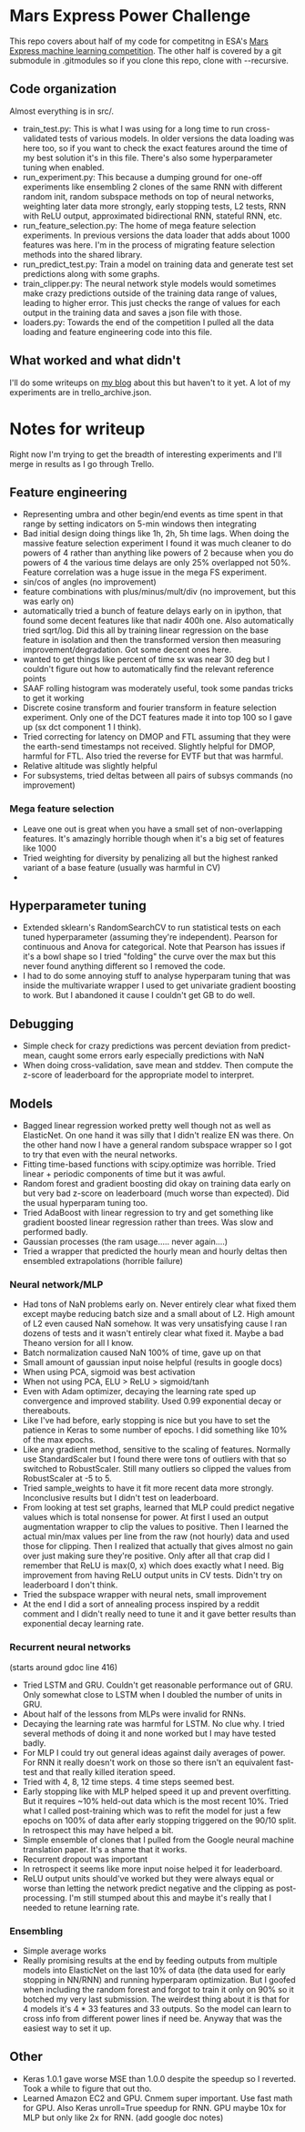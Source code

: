 # Mars Express Power Challenge

This repo covers about half of my code for competitng in ESA's [Mars Express machine learning competition](https://kelvins.esa.int/mars-express-power-challenge). The other half is covered by a git submodule in .gitmodules so if you clone this repo, clone with --recursive.

## Code organization
Almost everything is in src/.

* train_test.py: This is what I was using for a long time to run cross-validated tests of various models. In older versions the data loading was here too, so if you want to check the exact features around the time of my best solution it's in this file. There's also some hyperparameter tuning when enabled.
* run_experiment.py: This because a dumping ground for one-off experiments like ensembling 2 clones of the same RNN with different random init, random subspace methods on top of neural networks, weighting later data more strongly, early stopping tests, L2 tests, RNN with ReLU output, approximated bidirectional RNN, stateful RNN, etc.
* run_feature_selection.py: The home of mega feature selection experiments. In previous versions the data loader that adds about 1000 features was here. I'm in the process of migrating feature selection methods into the shared library.
* run_predict_test.py: Train a model on training data and generate test set predictions along with some graphs.
* train_clipper.py: The neural network style models would sometimes make crazy predictions outside of the training data range of values, leading to higher error. This just checks the range of values for each output in the training data and saves a json file with those.
* loaders.py: Towards the end of the competition I pulled all the data loading and feature engineering code into this file.

## What worked and what didn't
I'll do some writeups on [my blog](https://kwtrnka.wordpress.com/) about this but haven't to it yet. A lot of my experiments are in trello_archive.json.

# Notes for writeup

Right now I'm trying to get the breadth of interesting experiments and I'll merge in results as I go through Trello.

## Feature engineering

* Representing umbra and other begin/end events as time spent in that range by setting indicators on 5-min windows then integrating
* Bad initial design doing things like 1h, 2h, 5h time lags. When doing the massive feature selection experiment I found it was much cleaner to do powers of 4 rather than anything like powers of 2 because when you do powers of 4 the various time delays are only 25% overlapped not 50%. Feature correlation was a huge issue in the mega FS experiment.
* sin/cos of angles (no improvement)
* feature combinations with plus/minus/mult/div (no improvement, but this was early on)
* automatically tried a bunch of feature delays early on in ipython, that found some decent features like that nadir 400h one. Also automatically tried sqrt/log. Did this all by training linear regression on the base feature in isolation and then the transformed version then measuring improvement/degradation. Got some decent ones here. 
* wanted to get things like percent of time sx was near 30 deg but I couldn't figure out how to automatically find the relevant reference points
* SAAF rolling histogram was moderately useful, took some pandas tricks to get it working
* Discrete cosine transform and fourier transform in feature selection experiment. Only one of the DCT features made it into top 100 so I gave up (sx dct component 1 I think).
* Tried correcting for latency on DMOP and FTL assuming that they were the earth-send timestamps not received. Slightly helpful for DMOP, harmful for FTL. Also tried the reverse for EVTF but that was harmful.
* Relative altitude was slightly helpful
* For subsystems, tried deltas between all pairs of subsys commands (no improvement)

### Mega feature selection

* Leave one out is great when you have a small set of non-overlapping features. It's amazingly horrible though when it's a big set of features like 1000
* Tried weighting for diversity by penalizing all but the highest ranked variant of a base feature (usually was harmful in CV)
* 

## Hyperparameter tuning

* Extended sklearn's RandomSearchCV to run statistical tests on each tuned hyperparameter (assuming they're independent). Pearson for continuous and Anova for categorical. Note that Pearson has issues if it's a bowl shape so I tried "folding" the curve over the max but this never found anything different so I removed the code.
* I had to do some annoying stuff to analyse hyperparam tuning that was inside the multivariate wrapper I used to get univariate gradient boosting to work. But I abandoned it cause I couldn't get GB to do well.

## Debugging

* Simple check for crazy predictions was percent deviation from predict-mean, caught some errors early especially predictions with NaN
* When doing cross-validation, save mean and stddev. Then compute the z-score of leaderboard for the appropriate model to interpret.

## Models

* Bagged linear regression worked pretty well though not as well as ElasticNet. On one hand it was silly that I didn't realize EN was there. On the other hand now I have a general random subspace wrapper so I got to try that even with the neural networks.
* Fitting time-based functions with scipy.optimize was horrible. Tried linear + periodic components of time but it was awful.
* Random forest and gradient boosting did okay on training data early on but very bad z-score on leaderboard (much worse than expected). Did the usual hyperparam tuning too.
* Tried AdaBoost with linear regression to try and get something like gradient boosted linear regression rather than trees. Was slow and performed badly.
* Gaussian processes (the ram usage..... never again....)
* Tried a wrapper that predicted the hourly mean and hourly deltas then ensembled extrapolations (horrible failure)

### Neural network/MLP

* Had tons of NaN problems early on. Never entirely clear what fixed them except maybe reducing batch size and a small about of L2. High amount of L2 even caused NaN somehow. It was very unsatisfying cause I ran dozens of tests and it wasn't entirely clear what fixed it. Maybe a bad Theano version for all I know.
* Batch normalization caused NaN 100% of time, gave up on that
* Small amount of gaussian input noise helpful (results in google docs)
* When using PCA, sigmoid was best activation
* When not using PCA, ELU > ReLU > sigmoid/tanh
* Even with Adam optimizer, decaying the learning rate sped up convergence and improved stability. Used 0.99 exponential decay or thereabouts.
* Like I've had before, early stopping is nice but you have to set the patience in Keras to some number of epochs. I did something like 10% of the max epochs.
* Like any gradient method, sensitive to the scaling of features. Normally use StandardScaler but I found there were tons of outliers with that so switched to RobustScaler. Still many outliers so clipped the values from RobustScaler at -5 to 5.
* Tried sample_weights to have it fit more recent data more strongly. Inconclusive results but I didn't test on leaderboard.
* From looking at test set graphs, learned that MLP could predict negative values which is total nonsense for power. At first I used an output augmentation wrapper to clip the values to positive. Then I learned the actual min/max values per line from the raw (not hourly) data and used those for clipping. Then I realized that actually that gives almost no gain over just making sure they're positive. Only after all that crap did I remember that ReLU is max(0, x) which does exactly what I need. Big improvement from having ReLU output units in CV tests. Didn't try on leaderboard I don't think.
* Tried the subspace wrapper with neural nets, small improvement
* At the end I did a sort of annealing process inspired by a reddit comment and I didn't really need to tune it and it gave better results than exponential decay learning rate.

### Recurrent neural networks

(starts around gdoc line 416)

* Tried LSTM and GRU. Couldn't get reasonable performance out of GRU. Only somewhat close to LSTM when I doubled the number of units in GRU.
* About half of the lessons from MLPs were invalid for RNNs.
* Decaying the learning rate was harmful for LSTM. No clue why. I tried several methods of doing it and none worked but I may have tested badly.
* For MLP I could try out general ideas against daily averages of power. For RNN it really doesn't work on those so there isn't an equivalent fast-test and that really killed iteration speed.
* Tried with 4, 8, 12 time steps. 4 time steps seemed best.
* Early stopping like with MLP helped speed it up and prevent overfitting. But it requires ~10% held-out data which is the most recent 10%. Tried what I called post-training which was to refit the model for just a few epochs on 100% of data after early stopping triggered on the 90/10 split. In retrospect this may have helped a bit.
* Simple ensemble of clones that I pulled from the Google neural machine translation paper. It's a shame that it works.
* Recurrent dropout was important
* In retrospect it seems like more input noise helped it for leaderboard.
* ReLU output units should've worked but they were always equal or worse than letting the network predict negative and the clipping as post-processing. I'm still stumped about this and maybe it's really that I needed to retune learning rate.

### Ensembling

* Simple average works
* Really promising results at the end by feeding outputs from multiple models into ElasticNet on the last 10% of data (the data used for early stopping in NN/RNN) and running hyperparam optimization. But I goofed when including the random forest and forgot to train it only on 90% so it botched my very last submission. The weirdest thing about it is that for 4 models it's 4 * 33 features and 33 outputs. So the model can learn to cross info from different power lines if need be. Anyway that was the easiest way to set it up.

## Other

* Keras 1.0.1 gave worse MSE than 1.0.0 despite the speedup so I reverted. Took a while to figure that out tho.
* Learned Amazon EC2 and GPU. Cnmem super important. Use fast math for GPU. Also Keras unroll=True speedup for RNN. GPU maybe 10x for MLP but only like 2x for RNN. (add google doc notes)